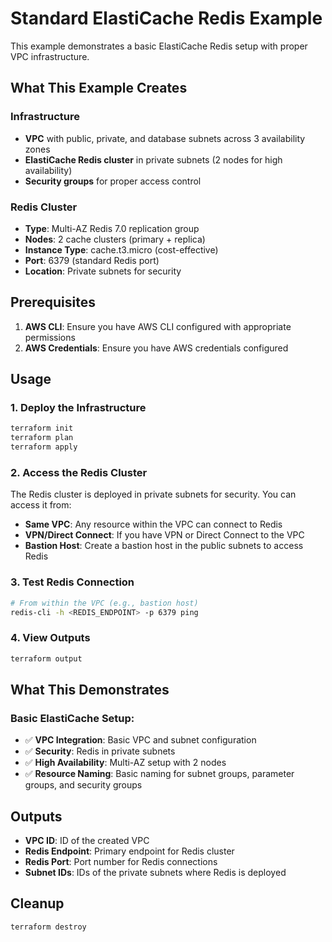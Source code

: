 # Standard ElastiCache Redis Example

This example demonstrates a basic ElastiCache Redis setup with proper VPC infrastructure.

## What This Example Creates

### Infrastructure

- **VPC** with public, private, and database subnets across 3 availability zones
- **ElastiCache Redis cluster** in private subnets (2 nodes for high availability)
- **Security groups** for proper access control

### Redis Cluster

- **Type**: Multi-AZ Redis 7.0 replication group
- **Nodes**: 2 cache clusters (primary + replica)
- **Instance Type**: cache.t3.micro (cost-effective)
- **Port**: 6379 (standard Redis port)
- **Location**: Private subnets for security

## Prerequisites

1. **AWS CLI**: Ensure you have AWS CLI configured with appropriate permissions
2. **AWS Credentials**: Ensure you have AWS credentials configured

## Usage

### 1. Deploy the Infrastructure

```bash
terraform init
terraform plan
terraform apply
```

### 2. Access the Redis Cluster

The Redis cluster is deployed in private subnets for security. You can access it from:

- **Same VPC**: Any resource within the VPC can connect to Redis
- **VPN/Direct Connect**: If you have VPN or Direct Connect to the VPC
- **Bastion Host**: Create a bastion host in the public subnets to access Redis

### 3. Test Redis Connection

```bash
# From within the VPC (e.g., bastion host)
redis-cli -h <REDIS_ENDPOINT> -p 6379 ping
```

### 4. View Outputs

```bash
terraform output
```

## What This Demonstrates

### **Basic ElastiCache Setup:**

- ✅ **VPC Integration**: Basic VPC and subnet configuration
- ✅ **Security**: Redis in private subnets
- ✅ **High Availability**: Multi-AZ setup with 2 nodes
- ✅ **Resource Naming**: Basic naming for subnet groups, parameter groups, and security groups

## Outputs

- **VPC ID**: ID of the created VPC
- **Redis Endpoint**: Primary endpoint for Redis cluster
- **Redis Port**: Port number for Redis connections
- **Subnet IDs**: IDs of the private subnets where Redis is deployed

## Cleanup

```bash
terraform destroy
```

